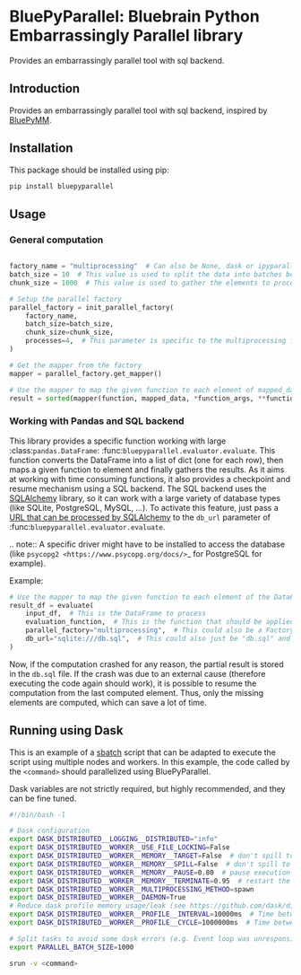# BluePyParallel: Bluebrain Python Embarrassingly Parallel library

Provides an embarrassingly parallel tool with sql backend.

## Introduction

Provides an embarrassingly parallel tool with sql backend, inspired by [BluePyMM](https://github.com/BlueBrain/BluePyMM).


## Installation

This package should be installed using pip:

```bash
pip install bluepyparallel
```


## Usage

### General computation

```python

factory_name = "multiprocessing"  # Can also be None, dask or ipyparallel
batch_size = 10  # This value is used to split the data into batches before processing them
chunk_size = 1000  # This value is used to gather the elements to process before sending them to the workers

# Setup the parallel factory
parallel_factory = init_parallel_factory(
    factory_name,
    batch_size=batch_size,
    chunk_size=chunk_size,
    processes=4,  # This parameter is specific to the multiprocessing factory
)

# Get the mapper from the factory
mapper = parallel_factory.get_mapper()

# Use the mapper to map the given function to each element of mapped_data and gather the results
result = sorted(mapper(function, mapped_data, *function_args, **function_kwargs))
```


### Working with Pandas and SQL backend

This library provides a specific function working with large :class:`pandas.DataFrame`: :func:`bluepyparallel.evaluator.evaluate`.
This function converts the DataFrame into a list of dict (one for each row), then maps a given function to element and finally gathers the results.
As it aims at working with time consuming functions, it also provides a checkpoint and resume mechanism using a SQL backend.
The SQL backend uses the [SQLAlchemy](https://docs.sqlalchemy.org) library, so it can work with a large variety of database types (like SQLite, PostgreSQL, MySQL, ...).
To activate this feature, just pass a [URL that can be processed by SQLAlchemy](https://docs.sqlalchemy.org/en/latest/core/engines.html?highlight=url#database-urls)  to the ``db_url`` parameter of :func:`bluepyparallel.evaluator.evaluate`.

.. note:: A specific driver might have to be installed to access the database (like `psycopg2 <https://www.psycopg.org/docs/>`_ for PostgreSQL for example).

Example:

```python
# Use the mapper to map the given function to each element of the DataFrame
result_df = evaluate(
    input_df,  # This is the DataFrame to process
    evaluation_function,  # This is the function that should be applied to each row of the DataFrame
    parallel_factory="multiprocessing",  # This could also be a Factory previously defined
    db_url="sqlite:///db.sql",  # This could also just be "db.sql" and would be automatically turned to SQLite URL
)
```

Now, if the computation crashed for any reason, the partial result is stored in the ``db.sql`` file.
If the crash was due to an external cause (therefore executing the code again should work), it is possible to resume the
computation from the last computed element. Thus, only the missing elements are computed, which can save a lot of time.


## Running using Dask

This is an example of a [sbatch](https://slurm.schedmd.com/sbatch.html) script that can be adapted to execute the script using multiple nodes and workers.
In this example, the code called by the ``<command>`` should parallelized using BluePyParallel.

Dask variables are not strictly required, but highly recommended, and they can be fine tuned.


```bash
#!/bin/bash -l

# Dask configuration
export DASK_DISTRIBUTED__LOGGING__DISTRIBUTED="info"
export DASK_DISTRIBUTED__WORKER__USE_FILE_LOCKING=False
export DASK_DISTRIBUTED__WORKER__MEMORY__TARGET=False  # don't spill to disk
export DASK_DISTRIBUTED__WORKER__MEMORY__SPILL=False  # don't spill to disk
export DASK_DISTRIBUTED__WORKER__MEMORY__PAUSE=0.80  # pause execution at 80% memory use
export DASK_DISTRIBUTED__WORKER__MEMORY__TERMINATE=0.95  # restart the worker at 95% use
export DASK_DISTRIBUTED__WORKER__MULTIPROCESSING_METHOD=spawn
export DASK_DISTRIBUTED__WORKER__DAEMON=True
# Reduce dask profile memory usage/leak (see https://github.com/dask/distributed/issues/4091)
export DASK_DISTRIBUTED__WORKER__PROFILE__INTERVAL=10000ms  # Time between statistical profiling queries
export DASK_DISTRIBUTED__WORKER__PROFILE__CYCLE=1000000ms  # Time between starting new profile

# Split tasks to avoid some dask errors (e.g. Event loop was unresponsive in Worker)
export PARALLEL_BATCH_SIZE=1000

srun -v <command>
```
